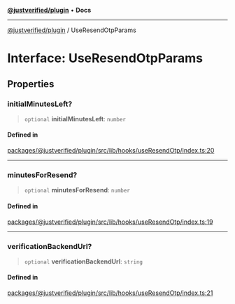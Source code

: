 [**@justverified/plugin**](../README.md) • **Docs**

***

[@justverified/plugin](../globals.md) / UseResendOtpParams

# Interface: UseResendOtpParams

## Properties

### initialMinutesLeft?

> `optional` **initialMinutesLeft**: `number`

#### Defined in

[packages/@justverified/plugin/src/lib/hooks/useResendOtp/index.ts:20](https://github.com/JustaName-id/JustaName-sdk/blob/dc845c10af242e3ca87d95ef392516ac0bfa8b95/packages/@justverified/plugin/src/lib/hooks/useResendOtp/index.ts#L20)

***

### minutesForResend?

> `optional` **minutesForResend**: `number`

#### Defined in

[packages/@justverified/plugin/src/lib/hooks/useResendOtp/index.ts:19](https://github.com/JustaName-id/JustaName-sdk/blob/dc845c10af242e3ca87d95ef392516ac0bfa8b95/packages/@justverified/plugin/src/lib/hooks/useResendOtp/index.ts#L19)

***

### verificationBackendUrl?

> `optional` **verificationBackendUrl**: `string`

#### Defined in

[packages/@justverified/plugin/src/lib/hooks/useResendOtp/index.ts:21](https://github.com/JustaName-id/JustaName-sdk/blob/dc845c10af242e3ca87d95ef392516ac0bfa8b95/packages/@justverified/plugin/src/lib/hooks/useResendOtp/index.ts#L21)
